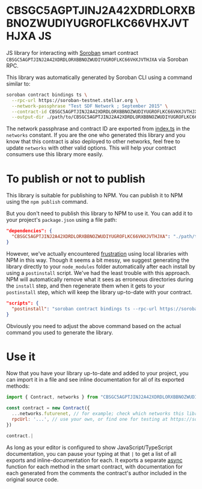 # CBSGC5AGPTJINJ2A42XDRDLORXBBNOZWUDIYUGROFLKC66VHXJVTHJXA JS

JS library for interacting with [Soroban](https://soroban.stellar.org/) smart contract `CBSGC5AGPTJINJ2A42XDRDLORXBBNOZWUDIYUGROFLKC66VHXJVTHJXA` via Soroban RPC.

This library was automatically generated by Soroban CLI using a command similar to:

```bash
soroban contract bindings ts \
  --rpc-url https://soroban-testnet.stellar.org \
  --network-passphrase "Test SDF Network ; September 2015" \
  --contract-id CBSGC5AGPTJINJ2A42XDRDLORXBBNOZWUDIYUGROFLKC66VHXJVTHJXA \
  --output-dir ./path/to/CBSGC5AGPTJINJ2A42XDRDLORXBBNOZWUDIYUGROFLKC66VHXJVTHJXA
```

The network passphrase and contract ID are exported from [index.ts](./src/index.ts) in the `networks` constant. If you are the one who generated this library and you know that this contract is also deployed to other networks, feel free to update `networks` with other valid options. This will help your contract consumers use this library more easily.

# To publish or not to publish

This library is suitable for publishing to NPM. You can publish it to NPM using the `npm publish` command.

But you don't need to publish this library to NPM to use it. You can add it to your project's `package.json` using a file path:

```json
"dependencies": {
  "CBSGC5AGPTJINJ2A42XDRDLORXBBNOZWUDIYUGROFLKC66VHXJVTHJXA": "./path/to/this/folder"
}
```

However, we've actually encountered [frustration](https://github.com/stellar/soroban-example-dapp/pull/117#discussion_r1232873560) using local libraries with NPM in this way. Though it seems a bit messy, we suggest generating the library directly to your `node_modules` folder automatically after each install by using a `postinstall` script. We've had the least trouble with this approach. NPM will automatically remove what it sees as erroneous directories during the `install` step, and then regenerate them when it gets to your `postinstall` step, which will keep the library up-to-date with your contract.

```json
"scripts": {
  "postinstall": "soroban contract bindings ts --rpc-url https://soroban-testnet.stellar.org --network-passphrase \"Test SDF Network ; September 2015\" --id CBSGC5AGPTJINJ2A42XDRDLORXBBNOZWUDIYUGROFLKC66VHXJVTHJXA --name CBSGC5AGPTJINJ2A42XDRDLORXBBNOZWUDIYUGROFLKC66VHXJVTHJXA"
}
```

Obviously you need to adjust the above command based on the actual command you used to generate the library.

# Use it

Now that you have your library up-to-date and added to your project, you can import it in a file and see inline documentation for all of its exported methods:

```js
import { Contract, networks } from "CBSGC5AGPTJINJ2A42XDRDLORXBBNOZWUDIYUGROFLKC66VHXJVTHJXA"

const contract = new Contract({
  ...networks.futurenet, // for example; check which networks this library exports
  rpcUrl: '...', // use your own, or find one for testing at https://soroban.stellar.org/docs/reference/rpc#public-rpc-providers
})

contract.|
```

As long as your editor is configured to show JavaScript/TypeScript documentation, you can pause your typing at that `|` to get a list of all exports and inline-documentation for each. It exports a separate [async](https://developer.mozilla.org/en-US/docs/Web/JavaScript/Reference/Statements/async_function) function for each method in the smart contract, with documentation for each generated from the comments the contract's author included in the original source code.

